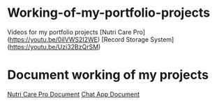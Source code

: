 # Working-of-my-portfolio-projects
Videos for my portfolio projects
[Nutri Care Pro] (https://youtu.be/0iIVWS2I2WE)
[Record Storage System] (https://youtu.be/Uzi32BzQrSM)
# Document working of my projects
[Nutri Care Pro Document](library%20Document.pdf)
[Chat App Document](Slack_like_Communication_Tool.docx)

